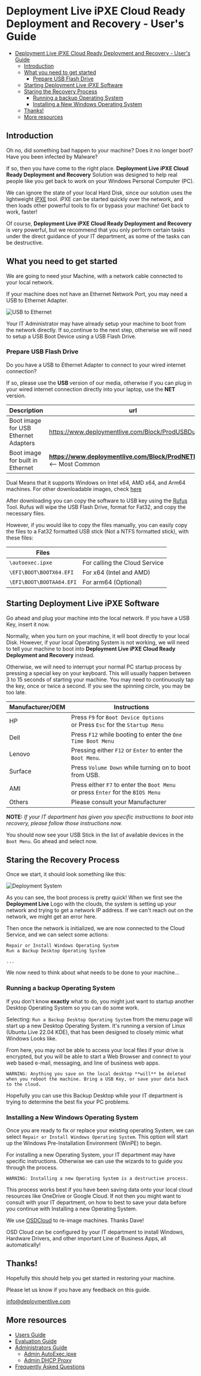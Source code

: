 # Deployment Live iPXE Cloud Ready Deployment and Recovery - User's Guide

- [Deployment Live iPXE Cloud Ready Deployment and Recovery - User's Guide](#deployment-live-ipxe-cloud-ready-deployment-and-recovery---users-guide)
  - [Introduction](#introduction)
  - [What you need to get started](#what-you-need-to-get-started)
    - [Prepare USB Flash Drive](#prepare-usb-flash-drive)
  - [Starting Deployment Live iPXE Software](#starting-deployment-live-ipxe-software)
  - [Staring the Recovery Process](#staring-the-recovery-process)
    - [Running a backup Operating System](#running-a-backup-operating-system)
    - [Installing a New Windows Operating System](#installing-a-new-windows-operating-system)
  - [Thanks!](#thanks)
  - [More resources](#more-resources)


## Introduction

Oh no, did something bad happen to your machine? Does it no longer boot? 
Have you been infected by Malware?

If so, then you have come to the right place.  **Deployment Live iPXE Cloud Ready Deployment and Recovery** 
Solution was designed to help real people like you get back to work on your Windows Personal Computer (PC).

We can ignore the state of your local Hard Disk, since our solution uses the lightweight [iPXE](https://ipxe.org) tool.
iPXE can be started quickly over the network, and then loads other powerful tools to fix or bypass your machine! Get back to work, faster!

Of course, **Deployment Live iPXE Cloud Ready Deployment and Recovery** is very powerful, but we recommend that you only perform 
certain tasks under the direct guidance of your IT department, as some of the tasks can be destructive. 

<!--Future: How-to Video -->

## What you need to get started

We are going to need your Machine, with a network cable connected to your local network.

<!--Future: Document how to setup full Wi-Fi experience. Not currently supported -->

If your machine does not have an Ethernet Network Port, you may need a USB to Ethernet Adapter.

![USB to Ethernet](media/usbethernet.png)

Your IT Administrator may have already setup your machine to boot from the network directly. If so,continue to the next step, otherwise we will need to setup a USB Boot Device using a USB Flash Drive.

### Prepare USB Flash Drive

Do you have a USB to Ethernet Adapter to connect to your wired internet connection?

If so, please use the **USB** version of our media, otherwise if you can plug in your wired internet connection directly into your laptop, use the **NET** version.

|Description|url|
|----|----|
|Boot image for USB Ethernet Adapters|https://www.deploymentlive.com/Block/ProdUSBDual.iso|
|Boot image for built in Ethernet|**https://www.deploymentlive.com/Block/ProdNETDual.iso** <-- Most Common|

Dual Means that it supports Windows on Intel x64, AMD x64, and Arm64 machines.
For other downloadable images, check [here](adminguide.md)

After downloading you can copy the software to USB key using the [Rufus](https://rufus.ie) Tool. Rufus will wipe the USB Flash Drive, format for Fat32, and copy the necessary files.

However, if you would like to copy the files manually, you can easily copy the files to a Fat32 formatted USB stick (Not a NTFS formatted stick), with these files:

|Files||
|----|----|
|`\autoexec.ipxe`|For calling the Cloud Service|
|`\EFI\BOOT\BOOTX64.EFI`|For x64 (Intel and AMD)|
|`\EFI\BOOT\BOOTAA64.EFI`|For arm64 (Optional)|

## Starting Deployment Live iPXE Software

Go ahead and plug your machine into the local network.
If you have a USB Key, insert it now.

Normally, when you turn on your machine, it will boot directly to your local Disk. 
However, if your local Operating System is not working, we will need to tell your machine to boot
into **Deployment Live iPXE Cloud Ready Deployment and Recovery** instead.

Otherwise, we will need to interrupt your normal PC startup process by pressing a special key on your keyboard. 
This will usually happen between 3 to 15 seconds of starting your machine. You may need to continuously tap the key, once or twice a second.
If you see the spinning circle, you may be too late.

|Manufacturer/OEM|Instructions|
|----------------|------------|
|HP|Press `F9` for `Boot Device Options`</br> or Press `Esc` for the `Startup Menu`|
|Dell|Press `F12` while booting to enter the `One Time Boot Menu`|
|Lenovo|Pressing either `F12` or `Enter` to enter the `Boot Menu`.|
|Surface|Press `Volume Down` while turning on to boot from USB.|
|AMI|Press either `F7` to enter the `Boot Menu`</br>or press `Enter` for the `BIOS Menu`|
|Others|Please consult your Manufacturer|

**NOTE:** *If your IT department has given you specific instructions to boot into recovery, please follow those instructions now.*

You should now see your USB Stick in the list of available devices in the `Boot Menu`. Go ahead and select now.

## Staring the Recovery Process

Once we start,
it should look something like this:

![Deployment System](media/BootAnimation.png)

As you can see, the boot process is pretty quick! When we first see the **Deployment Live** Logo with the clouds, 
the system is setting up your network and trying to get a network IP address. If we can't reach out on the network, we might get an error here.

Then once the network is initialized, we are now connected to the Cloud Service, and we can select some  actions:
```
Repair or Install Windows Operating System
Run a Backup Desktop Operating System

...
```

We now need to think about what needs to be done to your machine...

### Running a backup Operating System

If you don't know **exactly** what to do, you might just want to startup another Desktop Operating System so you can do some work.

Selecting: `Run a Backup Desktop Operating System` from the menu page will start up a new Desktop Operating System. It's running a version of Linux (Ubuntu Live 22.04 KDE), that has been designed to closely mimic what Windows Looks like.

From here, you may not be able to access your local files if your drive is encrypted, but you will be able to start a Web Browser and connect to your web based e-mail, messaging, and line of business web apps.

`WARNING: Anything you save on the local desktop **will** be deleted when you reboot the machine. Bring a USB Key, or save your data back to the cloud.`

Hopefully you can use this Backup Desktop while your IT department is trying to determine the best fix your PC problems.

### Installing a New Windows Operating System

Once you are ready to fix or replace your existing operating System, we can select `Repair or Install Windows Operating System`. This option will start up the Windows Pre-Installation Environment (WinPE) to begin. 

<!--Future: Add in notes about Remediation tools-->

For installing a new Operating System, your IT department may have specific instructions. Otherwise we can use the wizards to to guide you through the process.

`WARNING: Installing a new Operating System is a destructive process.`

This process works best if you have been saving data onto your local cloud resources like OneDrive or Google Cloud. If not then you might want to consult with your IT department, on how to best to save your data before you continue with Installing a new Operating System.

We use [OSDCloud](https://www.osdeploy.com/) to re-image machines. Thanks Dave!

<!--Future: Add in documentation about OSD Cloud installation-->

OSD Cloud can be configured by your IT department to install Windows, Hardware Drivers, and other important Line of Business Apps, all automatically!

## Thanks!

Hopefully this should help you get started in restoring your machine. 

Please let us know if you have any feedback on this guide.

info@deploymentlive.com

## More resources

* [Users Guide](usersguide.md)
* [Evaluation Guide](EvalGuide.md)
* [Administrators Guide](AdminGuide.md)
  * [Admin AutoExec.ipxe](admin-autoexec.md)
  * [Admin DHCP Proxy](admin-dhcpproxy.md)
* [Frequently Asked Questions](faqguide.md)
